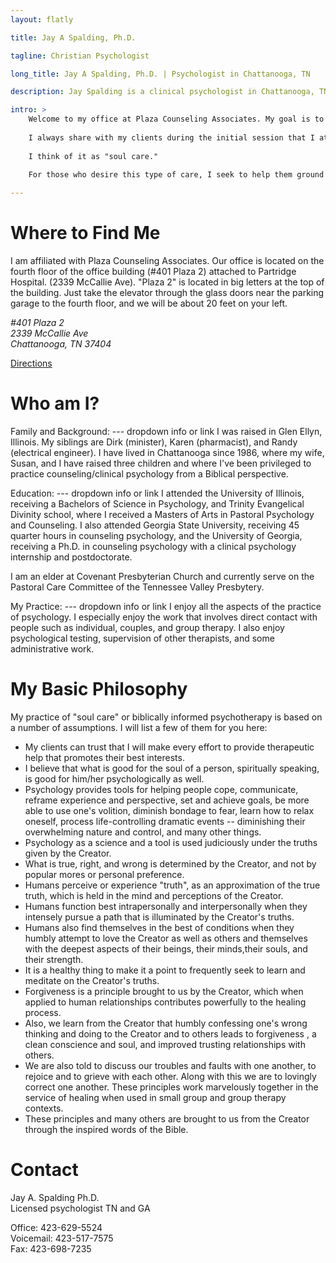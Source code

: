 ```yaml
---
layout: flatly

title: Jay A Spalding, Ph.D.

tagline: Christian Psychologist

long_title: Jay A Spalding, Ph.D. | Psychologist in Chattanooga, TN

description: Jay Spalding is a clinical psychologist in Chattanooga, TN providing professional counseling with a Christian world view.

intro: >
    Welcome to my office at Plaza Counseling Associates. My goal is to provide you with a warm, safe, professional environment in which you can explore and find help for personal and relational issues. I pledge myself to the care and well-being of those who come to see me. I seek to be nonjudgmental and fair, not taking sides in relational matters. 
    
    I always share with my clients during the initial session that I attempt to approach life through a Christian world and life view. Most of my clients have wanted a spiritual or Christian foundation to their counseling process. 
    
    I think of it as "soul care." 
    
    For those who desire this type of care, I seek to help them ground their lifestyle and relational patterns on Biblical principles. For those who do not desire it, I seek to provide the same professional services without pressure to process issues directly from a religious perspective. 

---
```


# Where to Find Me
I am affiliated with Plaza Counseling Associates.  Our office is located on the fourth floor of the office building (#401 Plaza 2) attached to Partridge Hospital. (2339 McCallie Ave). "Plaza 2" is located in big letters at the top of the building. Just take the elevator through the glass doors near the parking garage to the fourth floor, and we will be about 20 feet on your left.

<address class="well">
      #401 Plaza 2 <br>
      2339 McCallie Ave <br>
      Chattanooga, TN 37404
</address>

[Directions](http://maps.google.com/maps?rlz=1C1LENP_enUS484US484&es_sm=93&q=2339+McCallie+Ave.&um=1&ie=UTF-8&hq=&hnear=0x8860675356ce8bef:0xe519c7e6c608efca,2339+McCallie+Ave,+Chattanooga,+TN+37404&gl=us&daddr=2339+McCallie+Ave,+Chattanooga,+TN+37404&sa=X&ei=EiJ8U6O6LPDlsATg2IHoCg&ved=0CCsQwwUwAA "Directions to 2339 McCallie Ave")

# Who am I?
Family and Background: --- dropdown info or link
I was raised in Glen Ellyn, Illinois.  My siblings are Dirk (minister), Karen (pharmacist), and Randy (electrical engineer). I have lived in Chattanooga since 1986, where my wife, Susan, and I have raised three children and where I've been privileged to practice counseling/clinical psychology from a Biblical perspective. 

Education: --- dropdown info or link
I attended the University of Illinois, receiving a Bachelors of Science in Psychology, and Trinity Evangelical Divinity school, where I received a Masters of Arts in Pastoral Psychology and Counseling. I also attended Georgia State University, receiving 45 quarter hours in counseling psychology, and the University of Georgia, receiving a Ph.D. in counseling psychology with a clinical psychology internship and postdoctorate.

I am an elder at Covenant Presbyterian Church and currently serve on the Pastoral Care Committee of the Tennessee Valley Presbytery.

My Practice: --- dropdown info or link
I enjoy all the aspects of the practice of psychology.  I especially enjoy the work that involves direct contact with people such as individual, couples, and group therapy.  I also enjoy psychological testing, supervision of other therapists, and  some administrative work.

# My Basic Philosophy

My practice of "soul care" or biblically informed psychotherapy is based on a number of assumptions. I will list a few of them for you here:

- My clients can trust that I will make every effort to provide therapeutic help that promotes their best interests.
- I believe that what is good for the soul of a person, spiritually speaking, is good for him/her psychologically as well.
- Psychology provides tools for helping people cope, communicate, reframe experience and perspective, set and achieve goals, be more able to use one's volition, diminish bondage to fear, learn how to relax oneself, process life-controlling dramatic events -- diminishing their overwhelming nature and control, and many other things.
- Psychology as a science and a tool is used judiciously under the truths given by the Creator.
- What is true, right, and wrong is determined by the Creator, and not by popular mores or personal preference.
- Humans perceive or experience "truth", as an approximation of the true truth, which is held in the mind and perceptions of the Creator.
- Humans function best intrapersonally and interpersonally when they intensely pursue a path that is illuminated by the Creator's truths.
- Humans also find themselves in the best of conditions when they humbly attempt to love the Creator as well as others and themselves with the deepest aspects of their beings, their minds,their souls, and their strength.
- It is a healthy thing to make it a point to frequently seek to learn and meditate on the Creator's truths. 
- Forgiveness is a principle brought to us by the Creator, which when applied to human relationships contributes powerfully to the healing process.
- Also, we learn from the Creator that humbly confessing one's wrong thinking and doing to the Creator and to others leads to forgiveness , a clean conscience and soul, and improved trusting relationships with others.
- We are also told to discuss our troubles and faults with one another, to rejoice and to grieve with each other.  Along with this we are to lovingly correct one another.  These principles work marvelously together in the service of healing when used in small group and group therapy contexts.
- These principles and many others are brought to us from the Creator through the inspired words of the Bible.

# Contact

Jay A. Spalding Ph.D.  
Licensed psychologist TN and GA

Office: 423-629-5524  
Voicemail: 423-517-7575  
Fax: 423-698-7235
